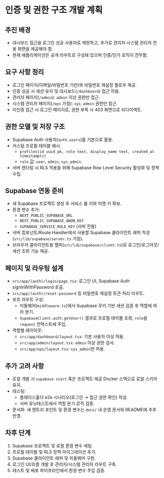 # 인증 및 권한 구조 개발 계획

## 추진 배경
- 대시보드 접근을 로그인 성공 사용자로 제한하고, 추가로 관리자·시스템 관리자 전용 화면을 제공해야 함.
- 현재 애플리케이션은 공개 라우트로 구성돼 있으며 인증/인가 로직이 전무함.

## 요구 사항 정리
- 로그인 페이지(이메일/비밀번호 기반)와 비밀번호 재설정 플로우 제공.
- 인증 성공 시 세션 유지 및 대시보드(`/dashboard`) 접근 허용.
- 관리자 페이지(`/admin`): `admin` 이상 권한만 접근.
- 시스템 관리자 페이지(`/ops` 가칭): `sys_admin` 권한만 접근.
- 미인증 접근 시 로그인 페이지로, 권한 부족 시 403 화면으로 리다이렉트.

## 권한 모델 및 저장 구조
- Supabase Auth 사용자(`auth.users`)를 기본으로 활용.
- 커스텀 프로필 테이블 예시:
  - `profiles(id uuid pk, role text, display_name text, created_at timestamptz)`
  - `role` 값: `user`, `admin`, `sys_admin`.
- 서버 렌더링 시 RLS 적용을 위해 Supabase Row Level Security 활성화 및 정책 수립.

## Supabase 연동 준비
- 새 Supabase 프로젝트 생성 후 서비스 롤 키와 익명 키 확보.
- 환경 변수 추가:  
  - `NEXT_PUBLIC_SUPABASE_URL`  
  - `NEXT_PUBLIC_SUPABASE_ANON_KEY`  
  - `SUPABASE_SERVICE_ROLE_KEY` (서버 전용)
- 서버 컴포넌트/Route Handler에서 사용할 Supabase 클라이언트 래퍼 작성(`src/lib/supabase/server.ts` 가칭).
- 브라우저 클라이언트용 헬퍼(`src/lib/supabase/client.ts`)로 로그인/로그아웃/세션 조회 기능 제공.

## 페이지 및 라우팅 설계
- `src/app/(auth)/login/page.tsx`: 로그인 UI, Supabase Auth signInWithPassword 호출.
- `src/app/(auth)/reset-password` 등 비밀번호 재설정 토큰 처리 라우트.
- 보호 라우트 구성:
  - 미들웨어(`middleware.ts`)에서 Supabase 쿠키 기반 세션 검증 후 역할에 따라 분기.
  - `SupabaseClient.auth.getUser()` 결과로 프로필 테이블 조회, `role`을 `request` 컨텍스트에 주입.
- 역할별 레이아웃:
  - `src/app/dashboard/layout.tsx`: 기본 사용자 이상 허용.
  - `src/app/admin/layout.tsx`: `admin` 이상 권한 검사.
  - `src/app/ops/layout.tsx`: `sys_admin`만 허용.

## 추가 고려 사항
- 로컬 개발 시 `supabase start` 혹은 프로젝트 제공 Docker 스택으로 로컬 스키마 유지.
- 테스팅:  
  - 플레이스홀더 e2e 시나리오(로그인 → 접근 권한 확인) 작성.  
  - 서버 유닛테스트에서 역할 분기 로직 검증.
- 문서화: 새 엔트리 포인트 및 환경 변수는 `docs/` 내 운영 문서와 README에 추후 반영.

## 차후 단계
1. Supabase 프로젝트 및 로컬 환경 변수 세팅.
2. 프로필 테이블 및 RLS 정책 마이그레이션 추가.
3. Supabase 클라이언트 래퍼 및 미들웨어 구현.
4. 로그인 UI/흐름 개발 후 관리자/시스템 관리자 라우트 구축.
5. 테스트 및 배포 파이프라인에서 환경 변수 주입 검증.
